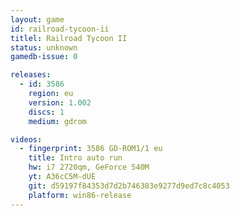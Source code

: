 ```yaml
---
layout: game
id: railroad-tycoon-ii
titlel: Railroad Tycoon II
status: unknown
gamedb-issue: 0

releases:
  - id: 3586
    region: eu
    version: 1.002
    discs: 1
    medium: gdrom

videos:
  - fingerprint: 3586 GD-ROM1/1 eu
    title: Intro auto run
    hw: i7 2720qm, GeForce 540M
    yt: A36cC5M-dUE
    git: d59197f84353d7d2b746383e9277d9ed7c8c4053
    platform: win86-release
---
```

